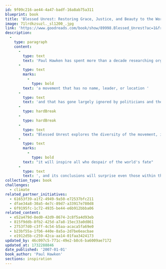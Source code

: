 ```yaml
---
id: 9f09c216-ae44-4a47-badf-16a8ab75a311
blueprint: book
title: 'Blessed Unrest: Restoring Grace, Justice, and Beauty to the World  (2007)'
image: 71lrdkzsuzl._sl1200_.jpg
link: 'https://www.goodreads.com/book/show/89998.Blessed_Unrest?ac=1&from_search=true&qid=33X0c7AM9w&rank=1'
description:
  -
    type: paragraph
    content:
      -
        type: text
        text: 'Paul Hawken has spent more than a decade researching organizations dedicated to restoring the environment and fostering social justice. From billion-dollar nonprofits to single-person dot.causes, these groups collectively comprise the largest movement on earth, '
      -
        type: text
        marks:
          -
            type: bold
        text: 'a movement that has no name, leader, or location '
      -
        type: text
        text: 'and that has gone largely ignored by politicians and the media. '
      -
        type: hardBreak
      -
        type: hardBreak
      -
        type: text
        text: "Blessed Unrest explores the diversity of the movement, its brilliant ideas, innovative strategies, and centuries of hidden history. A culmination of Hawken's many years of leadership in the environmental and social justice fields, "
      -
        type: text
        marks:
          -
            type: bold
        text: "it will inspire all who despair of the world's fate"
      -
        type: text
        text: ', and its conclusions will surprise even those within the movement itself.'
collection_type: book
challenges:
  - climate
related_partner_initiatives:
  - 61653f39-a1f2-4949-9a50-e72537bfc211
  - dfae34a8-30a5-4e7c-89d7-a33917e780d8
  - 6f9195fc-1c72-4935-be44-e6b912bbba06
related_content:
  - e52a479d-8ed0-42d9-8674-2c8f5a4d93eb
  - 815f9ddb-8fb2-425d-a7a8-15ec33a0d861
  - 2753f7d0-c3ff-4c54-b5aa-acaca5fa69e0
  - b23bf55a-1fb6-440e-8a5a-2d7be6eacbae
  - e1912d5b-c259-42ca-aa14-01faa3424173
updated_by: 46c097c5-771c-49e2-b8c6-ba6009ae7172
updated_at: 1732288846
date_published: '2007-01-01'
book_author: 'Paul Hawken'
sections: inspiration
---
```

